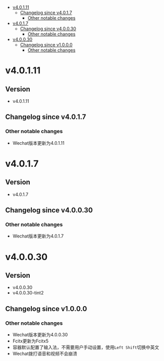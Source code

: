 <!-- BEGIN MUNGE: GENERATED_TOC -->
- [v4.0.1.11](#v4.0.1.11)
  - [Changelog since v4.0.1.7](#changelog-since-v4.0.1.7)
    - [Other notable changes](#other-notable-changes)
- [v4.0.1.7](#v4.0.1.7)
  - [Changelog since v4.0.0.30](#changelog-since-v4.0.0.30)
    - [Other notable changes](#other-notable-changes)
- [v4.0.0.30](#v4.0.0.30)
  - [Changelog since v1.0.0.0](#changelog-since-v1.0.0.0)
    - [Other notable changes](#other-notable-changes)
<!-- END MUNGE: GENERATED_TOC -->

<!-- NEW RELEASE NOTES ENTRY -->

# v4.0.1.11
## Version
- v4.0.1.11

## Changelog since v4.0.1.7
### Other notable changes
- Wechat版本更新为4.0.1.11

# v4.0.1.7
## Version
- v4.0.1.7

## Changelog since v4.0.0.30
### Other notable changes
- Wechat版本更新为4.0.1.7

# v4.0.0.30
## Version
- v4.0.0.30
- v4.0.0.30-tint2

## Changelog since v1.0.0.0
### Other notable changes
- Wechat版本更新为4.0.0.30
- Fcitx更新为Fcitx5
- 容器默认配置了输入法，不需要用户手动设置，使用`Left Shift`切换中英文
- Wechat拨打语音和视频不会崩溃
